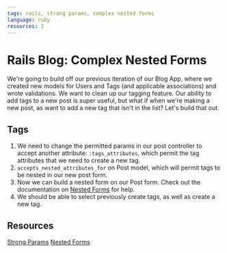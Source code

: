 ```yaml
---
tags: rails, strong params, complex nested forms
language: ruby
resources: 2
---
```


# Rails Blog: Complex Nested Forms

We're going to build off our previous iteration of our Blog App, where we created new models for Users and Tags (and applicable associations) and wrote validations. We want to clean up our tagging feature. Our ability to add tags to a new post is super useful, but what if when we're making a new post, as want to add a new tag that isn't in the list? Let's build that out.

## Tags

1. We need to change the permitted params in our post controller to accept another attribute: `:tags_attributes`, which permit the tag attributes that we need to create a new tag.
2. `accepts_nested_attributes_for` on Post model, which will permit tags to be nested in our new post form.
3. Now we can build a nested form on our Post form. Check out the documentation on [Nested Forms](http://guides.rubyonrails.org/form_helpers.html#nested-forms) for help.
4. We should be able to select previously create tags, as well as create a new tag.

## Resources

[Strong Params](http://edgeguides.rubyonrails.org/action_controller_overview.html#strong-parameters)
[Nested Forms](http://guides.rubyonrails.org/form_helpers.html#nested-forms)
